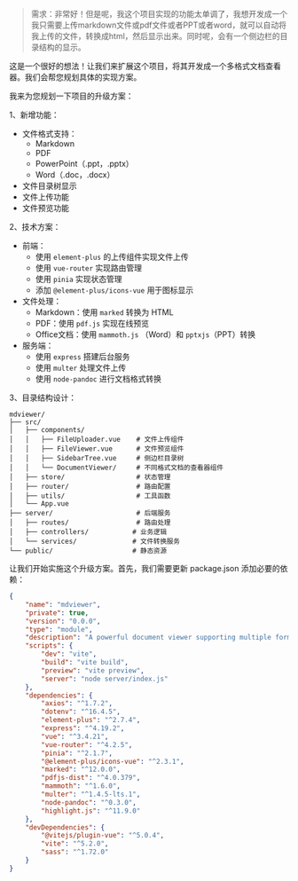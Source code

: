 > 需求：非常好！但是呢，我这个项目实现的功能太单调了，我想开发成一个我只需要上传markdown文件或pdf文件或者PPT或者word，就可以自动将我上传的文件，转换成html，然后显示出来。同时呢，会有一个侧边栏的目录结构的显示。

这是一个很好的想法！让我们来扩展这个项目，将其开发成一个多格式文档查看器。我们会帮您规划具体的实现方案。

我来为您规划一下项目的升级方案：

1、新增功能：

* 文件格式支持：
    * Markdown
    * PDF
    * PowerPoint（.ppt，.pptx）
    * Word（.doc，.docx）
* 文件目录树显示
* 文件上传功能
* 文件预览功能

2、技术方案：

* 前端：
    * 使用 `element-plus` 的上传组件实现文件上传
    * 使用 `vue-router` 实现路由管理
    * 使用 `pinia` 实现状态管理
    * 添加 `@element-plus/icons-vue` 用于图标显示
* 文件处理：
    * Markdown：使用 `marked` 转换为 HTML
    * PDF：使用 `pdf.js` 实现在线预览
    * Office文档：使用 `mammoth.js` （Word）和 `pptxjs`（PPT）转换
* 服务端：
    * 使用 `express` 搭建后台服务
    * 使用 `multer` 处理文件上传
    * 使用 `node-pandoc` 进行文档格式转换

3、目录结构设计：

```
mdviewer/
├── src/
│   ├── components/
│   │   ├── FileUploader.vue    # 文件上传组件
│   │   ├── FileViewer.vue      # 文件预览组件
│   │   ├── SidebarTree.vue     # 侧边栏目录树
│   │   └── DocumentViewer/     # 不同格式文档的查看器组件
│   ├── store/                  # 状态管理
│   ├── router/                 # 路由配置
│   ├── utils/                  # 工具函数
│   └── App.vue
├── server/                     # 后端服务
│   ├── routes/                 # 路由处理
│   ├── controllers/           # 业务逻辑
│   └── services/              # 文件转换服务
└── public/                    # 静态资源
```

让我们开始实施这个升级方案。首先，我们需要更新 package.json 添加必要的依赖：

```json
{
    "name": "mdviewer",
    "private": true,
    "version": "0.0.0",
    "type": "module",
    "description": "A powerful document viewer supporting multiple formats",
    "scripts": {
        "dev": "vite",
        "build": "vite build",
        "preview": "vite preview",
        "server": "node server/index.js"
    },
    "dependencies": {
        "axios": "^1.7.2",
        "dotenv": "^16.4.5",
        "element-plus": "^2.7.4",
        "express": "^4.19.2",
        "vue": "^3.4.21",
        "vue-router": "^4.2.5",
        "pinia": "^2.1.7",
        "@element-plus/icons-vue": "^2.3.1",
        "marked": "^12.0.0",
        "pdfjs-dist": "^4.0.379",
        "mammoth": "^1.6.0",
        "multer": "^1.4.5-lts.1",
        "node-pandoc": "^0.3.0",
        "highlight.js": "^11.9.0"
    },
    "devDependencies": {
        "@vitejs/plugin-vue": "^5.0.4",
        "vite": "^5.2.0",
        "sass": "^1.72.0"
    }
}
```

